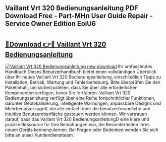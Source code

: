 ## Vaillant Vrt 320 Bedienungsanleitung PDF Download Free - Part-MHn User Guide Repair - Service Owner Edition EoiU6

# <h2><a href="http://df4qw0.blite.top/?on=Vaillant+Vrt+320+Bedienungsanleitung">🔗Download 👉🔴 Vaillant Vrt 320 Bedienungsanleitung</a></h2>

[![Vaillant Vrt 320 Bedienungsanleitung new download](https://i.imgur.com/lujVjoI.png)](http://df4qw0.blite.top/?on=Vaillant+Vrt+320+Bedienungsanleitung)
Ihr umfassendes Handbuch Dieses Benutzerhandbuch bietet einen vollständigen Überblick über Ihr neues Vaillant Vrt 320 Bedienungsanleitung, einschließlich Tipps zu Installation, Betrieb, Wartung und Fehlerbehebung. Bitte überprüfen Sie den Paketinhalt, um sicherzustellen, dass Sie über alle erforderlichen Komponenten verfügen, bevor Sie fortfahren. Vaillant Vrt 320 Bedienungsanleitung verfügt über eine Reihe fortschrittlicher Funktionen, darunter Geolokalisierung, intelligente Warnungen, anpassbare Designs und Mehrbenutzerzugriff, die alle einfach über die benutzerfreundliche und intuitive Benutzeroberfläche gesteuert werden können. Wir vertrauen darauf, dass das Vaillant Vrt 320 BedienungsanleitungD eine klare und präzise Ressource für Ihre Bemühungen war, die Besonderheiten Ihres neuen Geräts kennenzulernen. Bei Fragen oder Bedenken wenden Sie sich bitte an unser Kundendienstteam.
